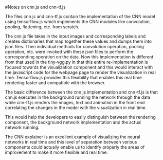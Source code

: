 #Notes on cnn.js and cnn-tf.js

The files cnn.js and cnn-tf.js contain the implementation of the CNN model using tensorflow.js which implements the CNN modules like convolution, pooling, flattening, etc. from scratch. 

The cnn.js file takes in the input images and corresponding labels and creates dictionaries that map together these values and dumps them into json files. Then individual methods for convolution operation, pooling operation, etc. were invoked with these json files to perform the  corresponding operation on the data. Now this implementation is different from that used in the tiny-vgg.py in that this entire re-implementation is focused towards the visualization component and this would interact with the javascript code for the webpage page to render the visualization in real time. Tensorflow.js provides this flexibility that enables this real time rendering faster and compatible with the browser. 

The basic difference between the cnn.js implementation and cnn-tf.js is that cnn.js executes in the background running the network through the data while cnn-tf.js renders the images, text and animation in the front end correlating the changes in the model with the visualization in real time.

This would help the developers to easily distinguish between the rendering component, the background network implementation and the actual network running. 

The CNN explainer is an excellent example of visualizing the neural networks in real time and this level of separation between various components could actually enable us to identify properly the areas of improvement to make it more flexible and real time.